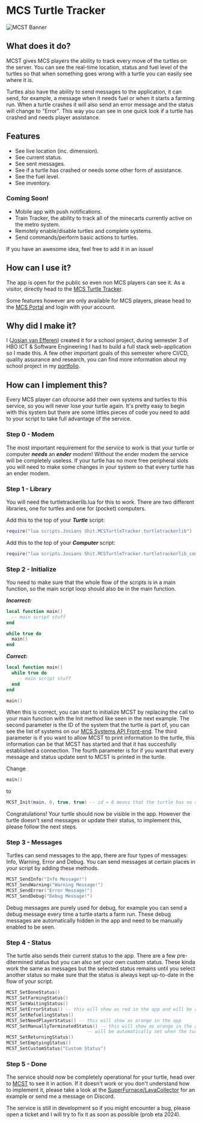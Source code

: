 # MCS Turtle Tracker
![MCST Banner](https://github.com/Josian2004/s3-portfolio/blob/main/portfolio_images/MCSTbanner.png)

## What does it do?
MCST gives MCS players the ability to track every move of the turtles on the server. You can see the real-time location, status and fuel level of the turtles so that when something goes wrong with a turtle you can easily see where it is.

Turtles also have the ability to send messages to the application, it can send, for example, a message when it needs fuel or when it starts a farming run. When a turtle crashes it will also send an error message and the status will change to "Error". This way you can see in one quick look if a turtle has crashed and needs player assistance.

## Features
- See live location (inc. dimension).
- See current status.
- See sent messages.
- See if a turtle has crashed or needs some other form of assistance.
- See the fuel level.
- See inventory.

### Coming Soon!
- Mobile app with push notifications.
- Train Tracker, the ability to track all of the minecarts currently active on the metro system.
- Remotely enable/disable turtles and complete systems.
- Send commands/perform basic actions to turtles.

If you have an awesome idea, feel free to add it in an issue!

## How can I use it?
The app is open for the public so even non MCS players can see it. As a visitor, directly head to the [MCS Turtle Tracker](https://turtletracker.mcsynergy.nl).

Some features however are only available for MCS players, please head to the [MCS Portal](https://portal.mcsynergy.nl/) and login with your account.

## Why did I make it?
I ([Josian van Efferen](https://www.linkedin.com/in/josianvanefferen/)) created it for a school project, during semester 3 of HBO ICT & Software Engineering I had to build a full stack web-application so I made this. A few other important goals of this semester where CI/CD, quality assurance and research, you can find more information about my school project in my [portfolio](https://github.com/Josian2004/s3-portfolio/blob/main/Individual/README.md#mcsturtletracker).

## How can I implement this?
Every MCS player can ofcourse add their own systems and turtles to this service, so you will never lose your turtle again. It's pretty easy to begin with this system but there are some littles pieces of code you need to add to your script to take full advantage of the service.

### Step 0 - Modem
The most important requirement for the service to work is that your turtle or computer ***needs*** an ***ender*** modem! Without the ender modem the service will be completely useless. If your turtle has no more free peripheral slots you will need to make some changes in your system so that every turtle has an ender modem.

### Step 1 - Library
You will need the turtletrackerlib.lua for this to work. There are two different libraries, one for turtles and one for (pocket) computers.

Add this to the top of your ***Turtle*** script:
```lua
require("lua scripts.Josians Shit.MCSTurtleTracker.turtletrackerlib")
```

Add this to the top of your ***Computer*** script:
```lua
require("lua scripts.Josians Shit.MCSTurtleTracker.turtletrackerlib_computer")
```

### Step 2 - Initialize
You need to make sure that the whole flow of the scripts is in a main function, so the main script loop should also be in the main function.

***Incorrect:***
```lua
local function main()
  -- main script stuff
end

while true do
  main()
end
```

***Correct:***
```lua
local function main()
  while true do
    -- main script stuff
  end
end

main()
```

When this is correct, you can start to initialize MCST by replacing the call to your main function with the Init method like seen in the next example. The second parameter is the ID of the system that the turtle is part of, you can see the list of systems on our [MCS Systems API Front-end](https://portal.naamdorpboot.xyz/). The third parameter is if you want to allow MCST to print information to the turtle, this information can be that MCST has started and that it has succesfully established a connection. The fourth parameter is for if you want that every message and status update sent to MCST is printed in the turtle.

Change
```lua
main()
```
to
```lua
MCST_Init(main, 0, true, true) -- id = 0 means that the turtle has no system.
```
Congratulations! Your turtle should now be visible in the app.
However the turtle doesn't send messages or update their status, to implement this, please follow the next steps.

### Step 3 - Messages
Turtles can send messages to the app, there are four types of messages: Info, Warning, Error and Debug. You can send messages at certain places in your script by adding these methods.
```lua
MCST_SendInfo("Info Message!")
MCST_SendWarning("Warning Message!")
MCST_SendError("Error Message!")
MCST_SendDebug("Debug Message!")
```
Debug messages are purely used for debug, for example you can send a debug message every time a turtle starts a farm run. These debug messages are automatically hidden in the app and need to be manually enabled to be seen.

### Step 4 - Status
The turtle also sends their current status to the app. There are a few pre-ditermined status but you can also set your own custom status. These kinda work the same as messages but the selected status remains until you select another status so make sure that the status is always kept up-to-date in the flow of your script.

```lua
MCST_SetDoneStatus()
MCST_SetFarmingStatus()
MCST_SetWaitingStatus()
MCST_SetErrorStatus() -- this will show as red in the app and will be automatically set when the turtle crashes
MCST_SetRefuelingStatus()
MCST_SetNeedPlayerStatus() -- this will show as orange in the app
MCST_SetManuallyTerminatedStatus() -- this will show as orange in the app and 
                              -- will be automatically set when the turtle is manually terminated
MCST_SetReturningStatus()
MCST_SetEmptyingStatus()
MCST_SetCustomStatus("Custom Status")
```

### Step 5 - Done
The service should now be completely operational for your turtle, head over to [MCST](https://mcst.josian.nl) to see it in action. If it doesn't work or you don't understand how to implement it, please take a look at the [SuperFurnace/LavaCollector](https://github.com/MC-Synergy/MCS-Scripts/blob/master/lua%20scripts/SuperFurnace/LavaCollector.lua) for an example or send me a message on Discord.

The service is still in development so if you might encounter a bug, please open a ticket and I will try to fix it as soon as possible (prob eta 2024).
